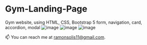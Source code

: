 # Gym-Landing-Page
Gym website, using HTML, CSS, Bootstrap 5
form, navigation, card, accordion, modal
![image](https://github.com/ramonsolis11/Gym-Landing-Page/assets/80738178/3ac12831-8746-49d3-b4f2-61e1baeb6f82)
![image](https://github.com/ramonsolis11/Gym-Landing-Page/assets/80738178/12aca67b-1ccf-4413-a31f-ca1f6e973773)
![image](https://github.com/ramonsolis11/Gym-Landing-Page/assets/80738178/53915f1d-1f11-4a58-bca9-e512d2eeba6c)

📫 You can reach me at ramonsolis11@gmail.com.
